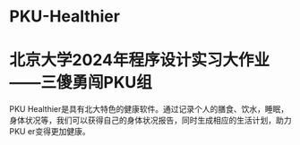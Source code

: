 # PKU-Healthier
# 北京大学2024年程序设计实习大作业——三傻勇闯PKU组
PKU Healthier是具有北大特色的健康软件。通过记录个人的膳食、饮水，睡眠，身体状况等，我们可以获得自己的身体状况报告，同时生成相应的生活计划，助力PKU er变得更加健康。
